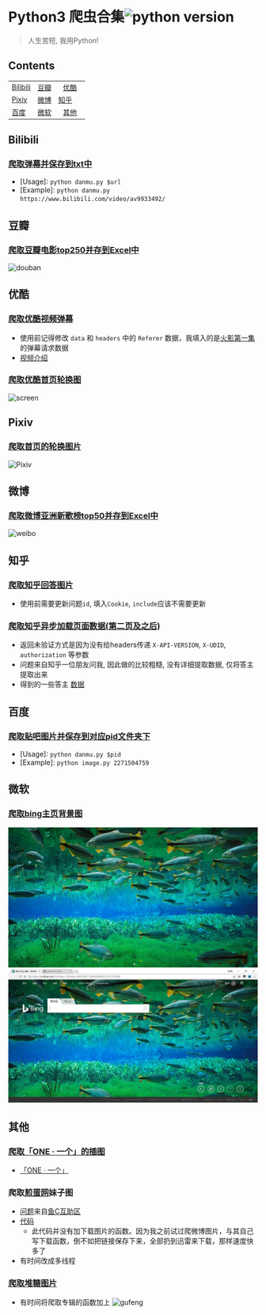 # Python3 爬虫合集![python version](https://img.shields.io/badge/python-3.5-brightgreen.svg)
> 人生苦短, 我用Python!

## Contents
||||
|-----------------------|---------------:|:------------------:|
|[Bilibili](#bilibili)  |[豆瓣](#豆瓣)   |[优酷](#优酷)       |
|[Pixiv](#pixiv)        |[微博](#微博)   |[知乎](#知乎)       |
|[百度](#百度)          |[微软](#微软)   |[其他](#其他)       |

## Bilibili
### [爬取弹幕并保存到txt中](https://github.com/LewisTian/Python/blob/master/bilibili/danmu.py)
- [Usage]: `python danmu.py $url`
- [Example]: `python danmu.py https://www.bilibili.com/video/av9933492/`

## 豆瓣
### [爬取豆瓣电影top250并存到Excel中](https://github.com/LewisTian/Python/blob/master/douban/MovieTop250.py)
![douban](https://github.com/LewisTian/Crawler/blob/master/douban/movieTop250.png "douban")

## 优酷
### [爬取优酷视频弹幕](https://github.com/LewisTian/Python/blob/master/youku/danmu.py)
- 使用前记得修改 `data` 和 `headers` 中的 `Referer` 数据，我填入的是[火影第一集](http://v.youku.com/v_show/id_XNTQwMTgxMTE2.html)的弹幕请求数据
- [视频介绍](https://www.bilibili.com/video/av13784309/)

### [爬取优酷首页轮换图](https://github.com/LewisTian/Python/blob/master/youku/screen_pics.py)
![screen](https://i.loli.net/2017/11/07/5a0155cebc280.png "screen")

## Pixiv
### [爬取首页的轮换图片](https://github.com/LewisTian/Python/blob/master/pixiv/cover.py)
![Pixiv](https://github.com/LewisTian/Python/blob/master/pixiv/pixiv.png "Pixiv")

## 微博
### [爬取微博亚洲新歌榜top50并存到Excel中](https://github.com/LewisTian/Python/blob/master/weibo/NewSongTop50.py)
![weibo](https://github.com/LewisTian/Python/blob/master/weibo/weibo.png "weibo")

## 知乎
### [爬取知乎回答图片](https://github.com/LewisTian/Python/blob/master/zhihu/image.py)
- 使用前需要更新问题`id`, 填入`Cookie`, `include`应该不需要更新

### [爬取知乎异步加载页面数据(第二页及之后)](https://github.com/LewisTian/Python/blob/master/zhihu/ajax_page.py)
- 返回未验证方式是因为没有给headers传递 `X-API-VERSION`, `X-UDID`, `authorization` 等参数
- 问题来自知乎一位朋友问我, 因此做的比较粗糙, 没有详细提取数据, 仅将答主提取出来
- 得到的一些答主 [数据](https://github.com/LewisTian/Python/blob/master/zhihu/ajax_page.txt)

## 百度
### [爬取贴吧图片并保存到对应pid文件夹下](https://github.com/LewisTian/Python/blob/master/tieba/image.py)
- [Usage]: `python danmu.py $pid`
- [Example]: `python image.py 2271504759`

## 微软
### [爬取bing主页背景图](https://github.com/LewisTian/Python/blob/master/bing/cover.py)
![bing](https://github.com/LewisTian/Python/blob/master/bing/Piraputanga_ZH-CN13303102627_1920x1080.jpg "bing")
![screenshot](https://github.com/LewisTian/Python/blob/master/bing/QQ截图20171130191346.jpg "screenshot")

## 其他
### [爬取「ONE · 一个」的插图](https://github.com/LewisTian/Python/blob/master/one/image.py)
- [「ONE · 一个」](http://www.wufazhuce.com/)

### 爬取[煎蛋网](http://jandan.net/ooxx/)妹子图
- [问题](http://bbs.fishc.com/thread-98098-1-1.html)来自[鱼C互助区](http://bbs.fishc.com/bestanswer.php?mod=huzhu)
- [代码](https://github.com/LewisTian/Python/blob/master/fishC/jandan.py)
    - 此代码并没有加下载图片的函数。因为我之前试过爬微博图片，与其自己写下载函数，倒不如把链接保存下来，全部扔到迅雷来下载，那样速度快多了
- 有时间改成多线程


### [爬取堆糖图片](https://github.com/LewisTian/Python/blob/master/duitang/picture.py)
- 有时间将爬取专辑的函数加上
![gufeng](https://i.loli.net/2017/11/13/5a09631192f59.png)
